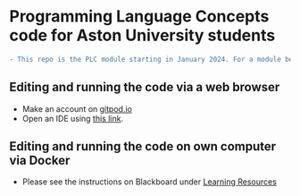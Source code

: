 # Programming Language Concepts code for Aston University students
```diff
- This repo is the PLC module starting in January 2024. For a module begining in later years please use the relevant GitHub repo for that year.
```
## Editing and running the code via a web browser

- Make an account on [gitpod.io](https://gitpod.io)
- Open an IDE using [this link](https://gitpod.io/#https://github.com/hassanaqeelkhan/PLC2022_test).

## Editing and running the code on own computer via Docker

- Please see the instructions on Blackboard under [Learning Resources](https://vle.aston.ac.uk/webapps/blackboard/content/listContentEditable.jsp?content_id=_2383294_1&course_id=_36175_1&mode=reset)
